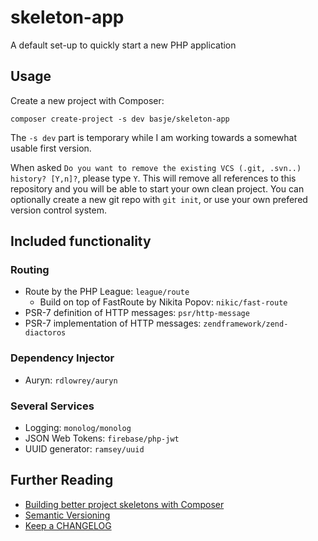 # skeleton-app
A default set-up to quickly start a new PHP application

## Usage
Create a new project with Composer:

```
composer create-project -s dev basje/skeleton-app
```

The `-s dev` part is temporary while I am working towards a somewhat usable first version. 

When asked `Do you want to remove the existing VCS (.git, .svn..) history? [Y,n]?`, please type `Y`. This will remove all references to this repository and you will be able to start your own clean project. You can optionally create a new git repo with `git init`, or use your own prefered version control system.

## Included functionality

### Routing

- Route by the PHP League: `league/route`
    - Build on top of FastRoute by Nikita Popov: `nikic/fast-route`
- PSR-7 definition of HTTP messages: `psr/http-message`
- PSR-7 implementation of HTTP messages: `zendframework/zend-diactoros`

### Dependency Injector

- Auryn: `rdlowrey/auryn`

### Several Services

- Logging: `monolog/monolog`
- JSON Web Tokens: `firebase/php-jwt`
- UUID generator: `ramsey/uuid`

## Further Reading

- [Building better project skeletons with Composer](https://www.binpress.com/tutorial/better-project-skeletons-with-composer/157)
- [Semantic Versioning](http://semver.org/)
- [Keep a CHANGELOG](http://keepachangelog.com/)
